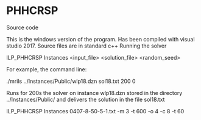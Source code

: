 # PHHCRSP

Source code

This is the windows version of the program. Has been compiled with visual studio 2017. Source files are in standard c++
Running the solver

ILP_PHHCRSP	Instances <input_file> <solution_file> <timeout> <random_seed>

For example, the command line:

./mrils ../Instances/Public/wlp18.dzn sol18.txt 200 0

Runs for 200s the solver on instance wlp18.dzn stored in the directory ../Instances/Public/ and delivers the solution in the file sol18.txt

ILP_PHHCRSP	Instances 0407-8-50-5-1.txt -m 3 -t 600 -o 4 -c 8 -t 60 
